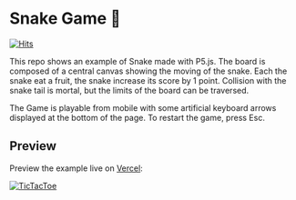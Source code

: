 
# Snake Game 🐍

[![Hits](https://hits.seeyoufarm.com/api/count/incr/badge.svg?url=https%3A%2F%2Fgithub.com%2Ffreddy-turtle%2Fsnake&count_bg=%239F5CC7&title_bg=%23555555&icon=&icon_color=%23E7E7E7&title=views&edge_flat=false)](https://hits.seeyoufarm.com)

This repo shows an example of Snake made with P5.js. The board is composed of a central canvas showing the moving of the snake. Each the snake eat a fruit, the snake increase its score by 1 point. Collision with the snake tail is mortal, but the limits of the board can be traversed.

The Game is playable from mobile with some artificial keyboard arrows displayed at the bottom of the page. To restart the game, press Esc.

## Preview

Preview the example live on [Vercel](https://snake-flang.vercel.app/):

[![TicTacToe](https://github.com/freddy-turtle/snake/blob/master/snake_capture.png?raw=true)](https://snake-flang.vercel.app/)


  
